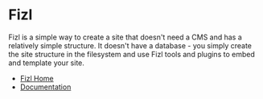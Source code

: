 # Fizl

Fizl is a simple way to create a site that doesn't need a CMS and has a relatively simple structure. It doesn't have a database - you simply create the site structure in the filesystem and use Fizl tools and plugins to embed and template your site.

* [Fizl Home](http://parse19.com/fizl)
* [Documentation](http://parse19.com/fizl)
